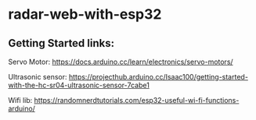 # radar-web-with-esp32

## Getting Started links:
Servo Motor:
https://docs.arduino.cc/learn/electronics/servo-motors/

Ultrasonic sensor:
https://projecthub.arduino.cc/Isaac100/getting-started-with-the-hc-sr04-ultrasonic-sensor-7cabe1

Wifi lib:
https://randomnerdtutorials.com/esp32-useful-wi-fi-functions-arduino/

